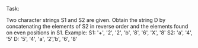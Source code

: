 Task:

Two character strings S1 and S2 are given. Obtain the string D by concatenating the elements of S2 in reverse order and the elements found on even positions in S1.
Example:
S1: '+', '2', '2', 'b', '8', '6', 'X', '8'
S2: 'a', '4', '5'
D: '5', '4', 'a', '2','b', '6', '8'